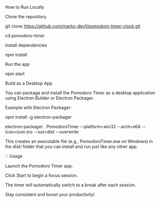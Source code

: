 How to Run Locally

Clone the repository

git clone https://github.com/marko-dev1/pomodoro-timer-clock.git

cd pomodoro-timer


Install dependencies

npm install


Run the app

npm start

 Build as a Desktop App

You can package and install the Pomodoro Timer as a desktop application using Electron Builder or Electron Packager.

Example with Electron Packager:

npm install -g electron-packager

electron-packager . PomodoroTimer --platform=win32 --arch=x64 --icon=icon.ico --out=dist --overwrite


This creates an executable file (e.g., PomodoroTimer.exe on Windows) in the dist/ folder that you can install and run just like any other app.

💡 Usage

Launch the Pomodoro Timer app.

Click Start to begin a focus session.

The timer will automatically switch to a break after each session.

Stay consistent and boost your productivity!
